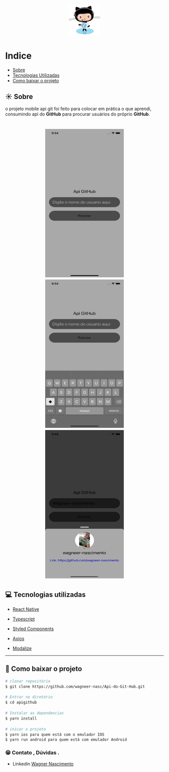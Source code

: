 <h1 align="center">
    <img src="images/logo.jpg" width = 100 height= 100/>
</h1>
 
# Indice

- [Sobre](#-sobre)
- [Tecnologias Utilizadas](#-tecnologias-utilizadas)
- [Como baixar o projeto](#-como-baixar-o-projeto)


## ☀️ Sobre

o projeto mobile api git foi feito para colocar em prática o que aprendi, consumindo api do **GitHub** para procurar usuários do próprio **GitHub**.
 
<h1 align="center">
     <img src="images/image01.png" width = 250 height= 470/>
      <img src="images/image02.png" width = 250 height= 470/>
       <img src="images/image03.png" width = 250 height= 470/>
</h1>

 
## 💻 Tecnologias utilizadas

- [React Native](https://reactnative.dev/)

- [Typescript](https://www.typescriptlang.org/)
- [Styled Components](https://styled-components.com) 
- [Axios](https://github.com/axios/axios)
- [Modalize](https://github.com/jeremybarbet/react-native-modalize)
 
 ---
 ## 📁 Como baixar o projeto

```bash
# clonar repositório
$ git clone https://github.com/wagneer-nasc/Api-do-Git-Hub.git

# Entrar no diretório
$ cd apigithub

# Instalar as dependencias
$ yarn install

# inicar o projeto
$ yarn ios para quem está com o emulador IOS
$ yarn run android para quem está com emulador Android

```
### 😁  Contato , Dúvidas .
- Linkedin [Wagner Nascimento](https://www.linkedin.com/in/wagner-nascimento-8824b717b/)